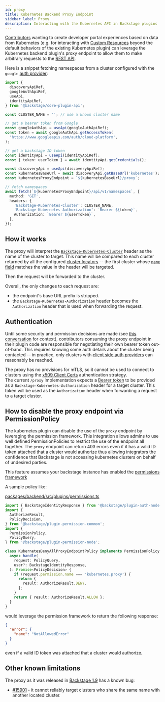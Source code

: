 ```yaml
---
id: proxy
title: Kubernetes Backend Proxy Endpoint
sidebar_label: Proxy
description: Interacting with the Kubernetes API in Backstage plugins
---
```


[Contributors](https://backstage.io/docs/overview/glossary#backstage-user-profiles) wanting to
create developer portal experiences based on data from Kubernetes (e.g. for
interacting with [Custom
Resources](https://kubernetes.io/docs/concepts/extend-kubernetes/api-extension/custom-resources/)
beyond the default behaviors of the existing Kubernetes plugin) can leverage the
Kubernetes backend plugin's proxy endpoint to allow them to make arbitrary
requests to the [REST
API](https://kubernetes.io/docs/reference/using-api/api-concepts/).

Here is a snippet fetching namespaces from a cluster configured with the
`google` [auth provider](https://backstage.io/docs/features/kubernetes/configuration#clustersauthprovider):

```typescript
import {
  discoveryApiRef,
  googleAuthApiRef,
  useApi,
  identityApiRef,
} from '@backstage/core-plugin-api';

const CLUSTER_NAME = ''; // use a known cluster name

// get a bearer token from Google
const googleAuthApi = useApi(googleAuthApiRef);
const token = await googleAuthApi.getAccessToken(
  'https://www.googleapis.com/auth/cloud-platform',
);

// get a backstage ID token
const identityApi = useApi(identityApiRef);
const { token: userToken } = await identityApi.getCredentials();

const discoveryApi = useApi(discoveryApiRef);
const kubernetesBaseUrl = await discoveryApi.getBaseUrl('kubernetes');
const kubernetesProxyEndpoint = `${kubernetesBaseUrl}/proxy`;

// fetch namespaces
await fetch(`${kubernetesProxyEndpoint}/api/v1/namespaces`, {
  method: 'GET',
  headers: {
    'Backstage-Kubernetes-Cluster': CLUSTER_NAME,
    'Backstage-Kubernetes-Authorization': `Bearer ${token}`,
    Authorization: `Bearer ${userToken}`,
  },
});
```

## How it works

The proxy will interpret the
[`Backstage-Kubernetes-Cluster`](https://backstage.io/docs/reference/plugin-kubernetes-backend.header_kubernetes_cluster)
header as the name of the cluster to target. This name will be compared to each cluster
returned by all the configured [cluster
locators](https://backstage.io/docs/features/kubernetes/configuration#clusterlocatormethods)
-- the first cluster whose [`name` field](https://backstage.io/docs/features/kubernetes/configuration#clustersname) matches
the value in the header will be targeted.

Then the request will be forwarded to the cluster.

Overall, the only changes to each request are:

- the endpoint's base URL prefix is stripped.
- the `Backstage-Kubernetes-Authorization` header becomes the `Authorization` header that is used when forwarding the request.

## Authentication

Until some security and permission decisions are made (see [this
conversation](https://github.com/backstage/backstage/pull/13026/files#r1029376939)
for context), contributors consuming the proxy endpoint in their plugin code are
responsible for negotiating their own bearer token out-of-band. This requires
knowing some auth details about the cluster being contacted -- in practice, only
clusters with [client side auth
providers](https://backstage.io/docs/features/kubernetes/authentication#client-side-providers) can reasonably be reached.

The proxy has no provisions for mTLS, so it cannot be used to connect to
clusters using the [x509 Client
Certs](https://kubernetes.io/docs/reference/access-authn-authz/authentication/#x509-client-certs)
authentication strategy.\
The current `/proxy` Implementation expects a
[Bearer
token](https://kubernetes.io/docs/reference/access-authn-authz/authentication/#putting-a-bearer-token-in-a-request)
to be provided as a `Backstage-Kubernetes-Authorization` header for a target cluster. This token will be used as the `Authorization` header when forwarding a request to a target cluster.

## How to disable the proxy endpoint via PermissionPolicy

The kubernetes plugin can disable the use of the `proxy` endpoint by leveraging the permission framework. This integration allows admins to use well defined PermissionPolicies to restrict the use of the endpoint all together. The `proxy` endpoint can return 403 errors even if it has a valid ID token attached that a cluster would authorize thus allowing integrators the confidence that Backstage is not accessing kubernetes clusters on behalf of undesired parties.

This feature assumes your backstage instance has enabled the [permissions framework](https://backstage.io/docs/permissions/getting-started)

A sample policy like:

[packages/backend/src/plugins/permissions.ts](https://github.com/backstage/backstage/blob/master/packages/backend/src/plugins/permission.ts)

```typescript
import { BackstageIdentityResponse } from '@backstage/plugin-auth-node';
import {
  AuthorizeResult,
  PolicyDecision,
} from '@backstage/plugin-permission-common';
import {
  PermissionPolicy,
  PolicyQuery,
} from '@backstage/plugin-permission-node';

class KubernetesDenyAllProxyEndpointPolicy implements PermissionPolicy {
  async handle(
    request: PolicyQuery,
    user?: BackstageIdentityResponse,
  ): Promise<PolicyDecision> {
    if (request.permission.name === 'kubernetes.proxy') {
      return {
        result: AuthorizeResult.DENY,
      };
    }
    return { result: AuthorizeResult.ALLOW };
  }
}
```

would leverage the permission framework to return the following response:

```json
{
  "error": {
    "name": "NotAllowedError"
  }
}
```

even if a valid ID token was attached that a cluster would authorize.

## Other known limitations

The proxy as it was released in [Backstage
1.9](https://github.com/backstage/backstage/blob/master/docs/releases/v1.9.0-changelog.md#patch-changes-15)
has a known bug:

- [#15901](https://github.com/backstage/backstage/issues/15901) - it cannot
  reliably target clusters who share the same name with another located cluster.
